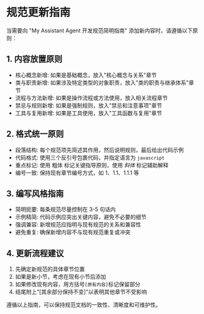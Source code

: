 
# 规范更新指南

当需要向 "My Assistant Agent 开发规范简明指南" 添加新内容时，请遵循以下原则：

## 1. 内容放置原则

- 核心概念新增: 如果是基础概念，放入"核心概念与关系"章节
- 类与职责新增: 如果涉及特定类型的对象职责，放入"类的职责与继承体系"章节
- 流程与方法新增: 如果是操作流程或方法使用，放入相关流程章节
- 禁忌与规则新增: 如果是强制规则，放入"禁忌和注意事项"章节
- 工具与复用新增: 如果是工具使用，放入"工具函数与复用"章节

## 2. 格式统一原则

- 段落结构: 每个规范项先简述其作用，然后说明规则，最后给出代码示例
- 代码格式: 使用三个反引号包裹代码，并指定语言为 `javascript`
- 重点标记: 使用 粗体 标记关键指导原则，使用 *斜体* 标记辅助解释
- 编号一致: 保持现有章节编号方式，如 1、1.1、1.1.1 等

## 3. 编写风格指南

- 简明扼要: 每条规范尽量控制在 3-5 句话内
- 示例精简: 代码示例应突出关键内容，避免不必要的细节
- 强调兼容: 新增规范应指明与现有规范的关系和兼容性
- 避免重复: 确保新增内容不与现有规范重复或冲突

## 4. 更新流程建议

1. 先确定新规范的具体章节位置
2. 如果是新小节，考虑在现有小节后添加
3. 如果修改现有内容，用方括号`[原有内容]`标记保留部分
4. 结尾附上"[其余部分保持不变]"以表明其他章节不受影响

遵循以上指南，可以保持规范文档的一致性、清晰度和可维护性。